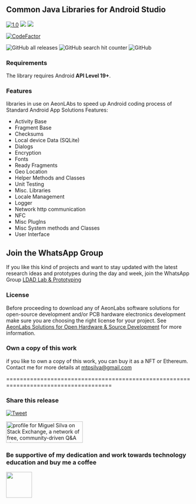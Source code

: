 ## Common Java Libraries for Android Studio
 
[![1.0](https://jitpack.io/v/aeonSolutions/AeonLabs-Common-Libraries-for-Android.svg)](https://jitpack.io/#aeonSolutions/AeonLabs-Common-Libraries-for-Android)
[![](https://jitci.com/gh/aeonSolutions/AeonLabs-Common-Libraries-for-Android/svg)](https://jitci.com/gh/aeonSolutions/AeonLabs-Common-Libraries-for-Android)
![](https://views.whatilearened.today/views/github/aeonSolutions/AeonLabs-Common-Libraries-for-Android.svg)

[![CodeFactor](https://www.codefactor.io/repository/github/aeonsolutions/aeonlabs-common-libraries-for-android/badge)](https://www.codefactor.io/repository/github/aeonsolutions/aeonlabs-common-libraries-for-android)

![GitHub all releases](https://img.shields.io/github/downloads/aeonSolutions/AeonLabs-Common-Libraries-for-Android/total?style=for-the-badge)
![GitHub search hit counter](https://img.shields.io/github/search/aeonSolutions/AeonLabs-Common-Libraries-for-Android/AeonLabs%20Common%20Libraries%20for%20Android?style=for-the-badge)
![GitHub](https://img.shields.io/github/license/aeonSolutions/AeonLabs-Common-Libraries-for-Android?style=for-the-badge)

### Requirements
The library requires Android **API Level 19+**.


### Features
libraries in use on AeonLAbs to speed up Android coding process of Standard Android App Solutions
Features:
- Activity Base
- Fragment Base
- Checksums
- Local device Data (SQLite)
- Dialogs
- Encryption
- Fonts
- Ready Fragments
- Geo Location
- Helper Methods and Classes
- Unit Testing 
- Misc. Libraries
- Locale Management
- Logger
- Network http communication
- NFC
- Misc PlugIns
- Misc System methods and Classes
- User Interface

## Join the WhatsApp Group
If you like this kind of projects and want to stay updated with the latest research ideas and prototypes during the day and week, join the WhatsApp Group
[LDAD Lab & Prototyping](https://chat.whatsapp.com/FkNC7u83kuy2QRA5sqjBVg)

### License

Before proceeding to download any of AeonLabs software solutions for open-source development and/or PCB hardware electronics development make sure you are choosing the right license for your project. See [AeonLabs Solutions for Open Hardware & Source Development](https://github.com/aeonSolutions/PCB-Prototyping-Catalogue/wiki/AeonLabs-Solutions-for-Open-Hardware-&-Source-Development) for more information. 

### Own a copy of this work
if you like to own a copy of this work, you can buy it as a NFT or Ethereum. Contact me for more details at mtpsilva@gmail.com

=====================================================================================
### Share this release
[![Tweet](https://img.shields.io/twitter/url/http/shields.io.svg?style=social)](https://twitter.com/intent/tweet?original_referer=https%3A%2F%2Fjitpack.io%2F&ref_src=twsrc%5Etfw&text=Version%201.0%20of%20AeonLabs-Common-Libraries-for-Android%20is%20now%20available%20on%20&tw_p=tweetbutton&url=http%3A%2F%2Fgithub.com%2FaeonSolutions%2FAeonLabs-Common-Libraries-for-Android)

<a href="https://stackexchange.com/users/18907312/miguel-silva"><img src="https://stackexchange.com/users/flair/18907312.png" width="208" height="58" alt="profile for Miguel Silva on Stack Exchange, a network of free, community-driven Q&amp;A sites" title="profile for Miguel Silva on Stack Exchange, a network of free, community-driven Q&amp;A sites" /></a>

### Be supportive of my dedication and work towards technology education and buy me a coffee


[<img src="https://cdn.buymeacoffee.com/buttons/v2/default-yellow.png" data-canonical-src="https://cdn.buymeacoffee.com/buttons/v2/default-yellow.png" height="70" />](https://www.buymeacoffee.com/migueltomas)
